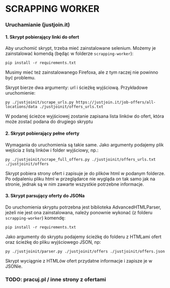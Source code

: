 # SCRAPPING WORKER

### Uruchamianie (justjoin.it)

#### 1. Skrypt pobierający linki do ofert

Aby uruchomić skrypt, trzeba mieć zainstalowane selenium. Możemy je zainstalować komendą (będąc w folderze `scrapping-worker`):

```pip install -r requirements.txt```

Musimy mieć też zainstalowanego Firefoxa, ale z tym raczej nie powinno być problemu.

Skrypt bierze dwa argumenty: url i ścieżkę wyjściową. Przykładowe uruchomienie:

```py ./justjoinit/scrape_urls.py https://justjoin.it/job-offers/all-locations/data ./justjoinit/offers_urls.txt```

W podanej ścieżce wyjściowej zostanie zapisana lista linków do ofert, która może zostać podana do drugiego skryptu

#### 2. Skrypt pobierający pełne oferty

Wymagania do uruchomienia są takie same. Jako argumenty podajemy plik wejścia z listą linków i folder wyjściowy, np.:

```py ./justjoinit/scrape_full_offers.py ./justjoinit/offers_urls.txt ./justjoinit/offers```

Skrypt pobiera strony ofert i zapisuje je do plików html w podanym folderze. Po odpaleniu pliku html w przeglądarce nie wygląda on tak samo jak na stronie, jednak są w nim zawarte wszystkie potrzebne informacje.

#### 3. Skrypt parsujący oferty do JSONa

Do uruchomienia skryptu potrzebna jest biblioteka AdvancedHTMLParser, jeżeli nie jest ona zainstalowana, należy ponownie wykonać (z folderu `scrapping-worker`) komendę:

```pip install -r requirements.txt```

Jako argumenty do skryptu podajemy ścieżkę do folderu z HTMLami ofert oraz ścieżkę do pliku wyjściowego JSON, np:

```py ./justjoinit/parser.py ./justjoinit/offers ./justjoinit/offers.json```

Skrypt wyciągnie z HTMLów ofert przydatne informacje i zapisze je w JSONie.

### TODO: pracuj.pl / inne strony z ofertami